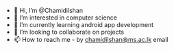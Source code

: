 - 👋 Hi, I’m @Chamidilshan
- 👀 I’m interested in computer science
- 🌱 I’m currently learning android app development
- 💞️ I’m looking to collaborate on projects
- 📫 How to reach me - by chamidilshan@ms.ac.lk email

<!---
Chamidilshan/Chamidilshan is a ✨ special ✨ repository because its `README.md` (this file) appears on your GitHub profile.
You can click the Preview link to take a look at your changes.
--->
